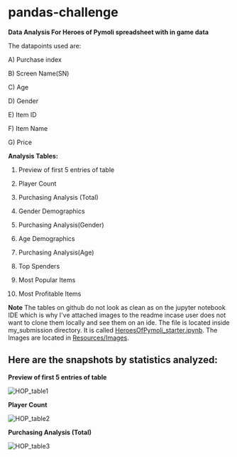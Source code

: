 # pandas-challenge


**Data Analysis For Heroes of Pymoli spreadsheet with in game data**

The datapoints used are:

A) Purchase index

B) Screen Name(SN)

C) Age

D) Gender

E) Item ID

F) Item Name

G) Price

**Analysis Tables:**

1) Preview of first 5 entries of table

2) Player Count

3) Purchasing Analysis (Total)

4) Gender Demographics

5) Purchasing Analysis(Gender)

6) Age Demographics

7) Purchasing Analysis(Age)

8) Top Spenders

9) Most Popular Items

10) Most Profitable Items



**Note** The tables on github do not look as clean as on the jupyter notebook IDE which is why I've attached images to the readme incase user does not want to clone them locally and see them on an ide. The file is located inside my_submission directory. It is called [HeroesOfPymoli_starter.ipynb](https://github.com/slobanwala1/pandas-challenge/blob/main/my_submission/HeroesOfPymoli/HeroesOfPymoli_starter.ipynb). The Images are located in [Resources/Images](https://github.com/slobanwala1/pandas-challenge/tree/main/my_submission/HeroesOfPymoli/Resources/Images).


## Here are the snapshots by statistics analyzed:

**Preview of first 5 entries of table**

![HOP_table1](https://github.com/slobanwala1/pandas-challenge/blob/main/my_submission/HeroesOfPymoli/Resources/Images/HOP_table1.PNG=250x)

**Player Count**

![HOP_table2](https://github.com/slobanwala1/pandas-challenge/blob/main/my_submission/HeroesOfPymoli/Resources/Images/HOP_table2.PNG=250x)

**Purchasing Analysis (Total)**

![HOP_table3](https://github.com/slobanwala1/pandas-challenge/blob/main/my_submission/HeroesOfPymoli/Resources/Images/HOP_table3.PNG=250x)